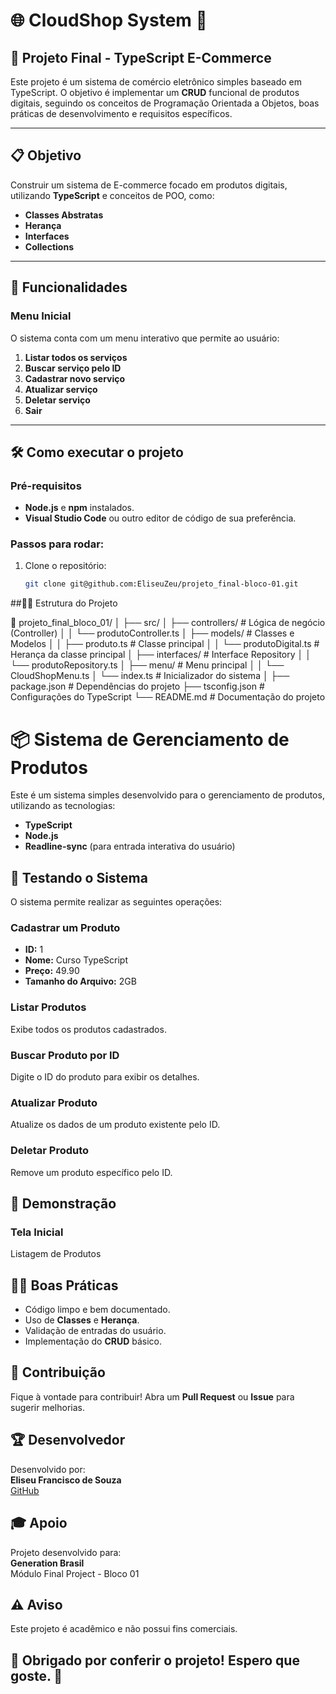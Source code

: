# 🌐 CloudShop System 🛒  

## 🚀 Projeto Final - TypeScript E-Commerce  
Este projeto é um sistema de comércio eletrônico simples baseado em TypeScript. O objetivo é implementar um **CRUD** funcional de produtos digitais, seguindo os conceitos de Programação Orientada a Objetos, boas práticas de desenvolvimento e requisitos específicos.

---

## 📋 **Objetivo**  
Construir um sistema de E-commerce focado em produtos digitais, utilizando **TypeScript** e conceitos de POO, como:  
- **Classes Abstratas**  
- **Herança**  
- **Interfaces**  
- **Collections**  

---

## 🧩 **Funcionalidades**  

### Menu Inicial  
O sistema conta com um menu interativo que permite ao usuário:  

1. **Listar todos os serviços**  
2. **Buscar serviço pelo ID**  
3. **Cadastrar novo serviço**  
4. **Atualizar serviço**  
5. **Deletar serviço**  
6. **Sair**  

---

## 🛠️ **Como executar o projeto**  

### Pré-requisitos  
- **Node.js** e **npm** instalados.  
- **Visual Studio Code** ou outro editor de código de sua preferência.  

### Passos para rodar:  

1. Clone o repositório:  
   ```bash
   git clone git@github.com:EliseuZeu/projeto_final-bloco-01.git

##🧑‍💻 Estrutura do Projeto

📁 projeto_final_bloco_01/
│
├── src/
│   ├── controllers/         # Lógica de negócio (Controller)
│   │   └── produtoController.ts
│   ├── models/              # Classes e Modelos
│   │   ├── produto.ts       # Classe principal
│   │   └── produtoDigital.ts # Herança da classe principal
│   ├── interfaces/          # Interface Repository
│   │   └── produtoRepository.ts
│   ├── menu/                # Menu principal
│   │   └── CloudShopMenu.ts
│   └── index.ts             # Inicializador do sistema
│
├── package.json             # Dependências do projeto
├── tsconfig.json            # Configurações do TypeScript
└── README.md                # Documentação do projeto



# 📦 Sistema de Gerenciamento de Produtos

Este é um sistema simples desenvolvido para o gerenciamento de produtos, utilizando as tecnologias:

- **TypeScript**
- **Node.js**
- **Readline-sync** (para entrada interativa do usuário)

## 🧪 Testando o Sistema

O sistema permite realizar as seguintes operações:

### Cadastrar um Produto
- **ID:** 1
- **Nome:** Curso TypeScript
- **Preço:** 49.90
- **Tamanho do Arquivo:** 2GB

### Listar Produtos
Exibe todos os produtos cadastrados.

### Buscar Produto por ID
Digite o ID do produto para exibir os detalhes.

### Atualizar Produto
Atualize os dados de um produto existente pelo ID.

### Deletar Produto
Remove um produto específico pelo ID.

## 📸 Demonstração

### Tela Inicial

Listagem de Produtos

## 👨‍🎓 Boas Práticas

- Código limpo e bem documentado.
- Uso de **Classes** e **Herança**.
- Validação de entradas do usuário.
- Implementação do **CRUD** básico.

## 🤝 Contribuição

Fique à vontade para contribuir! Abra um **Pull Request** ou **Issue** para sugerir melhorias.

## 🏆 Desenvolvedor

Desenvolvido por:  
**Eliseu Francisco de Souza**  
[GitHub](https://github.com/eliseufrancisco)

## 🎓 Apoio

Projeto desenvolvido para:  
**Generation Brasil**  
Módulo Final Project - Bloco 01

## ⚠️ Aviso

Este projeto é acadêmico e não possui fins comerciais.

## 🎉 Obrigado por conferir o projeto! Espero que goste. 🌟
